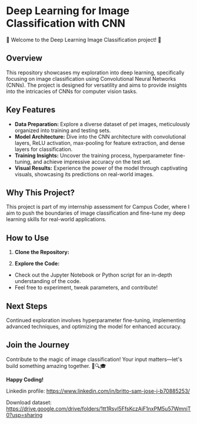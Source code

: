 # Deep Learning for Image Classification with CNN

🌟 Welcome to the Deep Learning Image Classification project! 🌟

## Overview

This repository showcases my exploration into deep learning, specifically focusing on image classification using Convolutional Neural Networks (CNNs). The project is designed for versatility and aims to provide insights into the intricacies of CNNs for computer vision tasks.

## Key Features

- **Data Preparation:** Explore a diverse dataset of pet images, meticulously organized into training and testing sets.
- **Model Architecture:** Dive into the CNN architecture with convolutional layers, ReLU activation, max-pooling for feature extraction, and dense layers for classification.
- **Training Insights:** Uncover the training process, hyperparameter fine-tuning, and achieve impressive accuracy on the test set.
- **Visual Results:** Experience the power of the model through captivating visuals, showcasing its predictions on real-world images.

## Why This Project?

This project is part of my internship assessment for Campus Coder, where I aim to push the boundaries of image classification and fine-tune my deep learning skills for real-world applications.

## How to Use

1. **Clone the Repository:**

2. **Explore the Code:**
- Check out the Jupyter Notebook or Python script for an in-depth understanding of the code.
- Feel free to experiment, tweak parameters, and contribute!

## Next Steps

Continued exploration involves hyperparameter fine-tuning, implementing advanced techniques, and optimizing the model for enhanced accuracy.

## Join the Journey

Contribute to the magic of image classification! Your input matters—let's build something amazing together. 🚀🔍🎓

**Happy Coding!**

Linkedin profile: https://www.linkedin.com/in/britto-sam-jose-j-b70885253/

Download dataset:
           https://drive.google.com/drive/folders/1tt1Rsvl5FfsKczAjF1nxPM5u57WmniT0?usp=sharing

